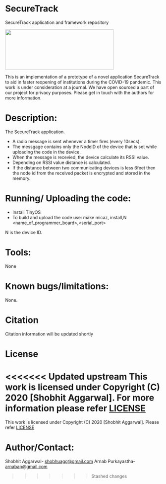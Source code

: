 # SecureTrack
SecureTrack application and framework repository


<img src="https://github.com/arnabapurk/SecureTrack/blob/main/img/SecureTrackimg.PNG" width="350" height="130"/>

This is an implementation of a prototype of a novel application SecureTrack to aid in faster reopening of institutions during the COVID-19 pandemic. This work is under consideration at a journal. We have open sourced a part of our project for privacy purposes. Please get in touch with the authors for more information.


# Description:

The SecureTrack application.  
- A radio message is sent whenever a timer fires (every 10secs).
- The messgage contains only the NodeID of the device that is set while uploading the code in the device.
- When the message is recevied, the device calculate its RSSI value.
- Depending on RSSI value distance is calculated.
- If the distance between two communicating devices is less 6feet then the node id from the received packet is encrypted and stored in the memory.

# Running/ Uploading the code:
- Install TinyOS 
- To build and upload the code use:
make micaz, install,N <name_of_programmer_board>,<serial_port>

N is the device ID.


# Tools:

  None

# Known bugs/limitations:

  None.



# Citation
Citation information will be updated shortly

# License
<<<<<<< Updated upstream
This work is licensed under Copyright (C) 2020 [Shobhit Aggarwal]. For more information please refer [LICENSE](https://github.com/arnabapurk/SecureTrack/blob/main/LICENSE.txt)
=======
This work is licensed under Copyright (C) 2020 [Shobhit Aggarwal]. Please refer [LICENSE](https://github.com/arnabapurk/SecureTrack/blob/main/LICENSE.txt)


# Author/Contact:

  Shobhit Aggarwal- shobhuagg@gmail.com 
  Arnab Purkayastha- arnabap@gmail.com

>>>>>>> Stashed changes
